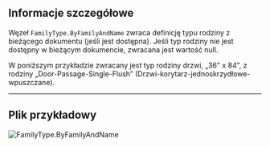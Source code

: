## Informacje szczegółowe
Węzeł `FamilyType.ByFamilyAndName` zwraca definicję typu rodziny z bieżącego dokumentu (jeśli jest dostępna). Jeśli typ rodziny nie jest dostępny w bieżącym dokumencie, zwracana jest wartość null.

W poniższym przykładzie zwracany jest typ rodziny drzwi, „36" x 84”, z rodziny „Door-Passage-Single-Flush” (Drzwi-korytarz-jednoskrzydłowe-wpuszczane).
___
## Plik przykładowy

![FamilyType.ByFamilyAndName](./Revit.Elements.FamilyType.ByFamilyAndName_img.jpg)
